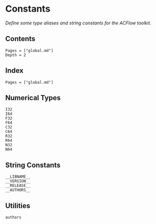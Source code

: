 # Constants

*Define some type aliases and string constants for the ACFlow toolkit.*

## Contents

```@contents
Pages = ["global.md"]
Depth = 2
```

## Index

```@index
Pages = ["global.md"]
```

## Numerical Types

```@docs
I32
I64
F32
F64
C32
C64
R32
R64
N32
N64
```

## String Constants

```@docs
__LIBNAME__
__VERSION__
__RELEASE__
__AUTHORS__
```

## Utilities

```@docs
authors
```
